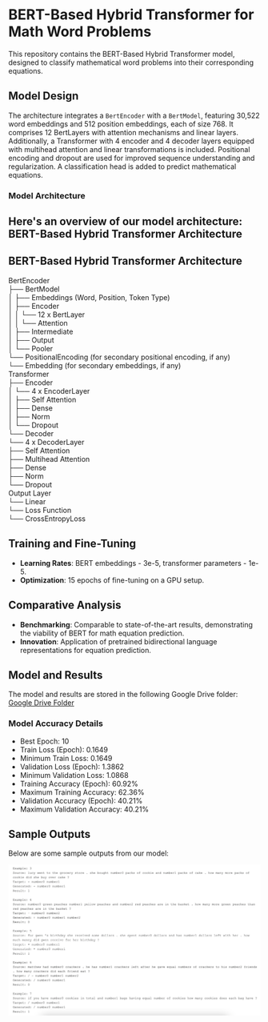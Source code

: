 # BERT-Based Hybrid Transformer for Math Word Problems

This repository contains the BERT-Based Hybrid Transformer model, designed to classify mathematical word problems into their corresponding equations.

## Model Design

The architecture integrates a `BertEncoder` with a `BertModel`, featuring 30,522 word embeddings and 512 position embeddings, each of size 768. It comprises 12 BertLayers with attention mechanisms and linear layers. Additionally, a Transformer with 4 encoder and 4 decoder layers equipped with multihead attention and linear transformations is included. Positional encoding and dropout are used for improved sequence understanding and regularization. A classification head is added to predict mathematical equations.

### Model Architecture

Here's an overview of our model architecture:
BERT-Based Hybrid Transformer Architecture
------------------------------------------

BERT-Based Hybrid Transformer Architecture
------------------------------------------

BertEncoder \
├── BertModel \
│   ├── Embeddings (Word, Position, Token Type) \
│   ├── Encoder \
│   │   └── 12 x BertLayer \
│   │       └── Attention \
│   ├── Intermediate \
│   ├── Output \
│   └── Pooler \
└── PositionalEncoding (for secondary positional encoding, if any) \
└── Embedding (for secondary embeddings, if any) \
Transformer \
├── Encoder \
│   └── 4 x EncoderLayer \
│       ├── Self Attention \
│       ├── Dense \
│       ├── Norm \
│       └── Dropout \
└── Decoder \
    └── 4 x DecoderLayer \
        ├── Self Attention \
        ├── Multihead Attention \
        ├── Dense \
        ├── Norm \
        └── Dropout \
Output Layer \
└── Linear \
    └── Loss Function \
        └── CrossEntropyLoss 


## Training and Fine-Tuning
- **Learning Rates**: BERT embeddings - 3e-5, transformer parameters - 1e-5.
- **Optimization**: 15 epochs of fine-tuning on a GPU setup.

## Comparative Analysis
- **Benchmarking**: Comparable to state-of-the-art results, demonstrating the viability of BERT for math equation prediction.
- **Innovation**: Application of pretrained bidirectional language representations for equation prediction.

## Model and Results

The model and results are stored in the following Google Drive folder:
[Google Drive Folder](https://drive.google.com/drive/folders/11vwpchF_H6439FfMevTRKS7JZGfyAnMa?usp=sharing)

### Model Accuracy Details

- Best Epoch: 10
- Train Loss (Epoch): 0.1649
- Minimum Train Loss: 0.1649
- Validation Loss (Epoch): 1.3862
- Minimum Validation Loss: 1.0868
- Training Accuracy (Epoch): 60.92%
- Maximum Training Accuracy: 62.36%
- Validation Accuracy (Epoch): 40.21%
- Maximum Validation Accuracy: 40.21%

## Sample Outputs

Below are some sample outputs from our model:

![Sample Outputs](sample_output.png)




